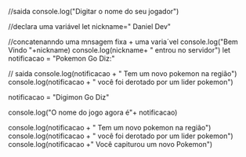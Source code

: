//saida
console.log("Digitar o nome do seu jogador")

//declara uma variável
let nickname=" Daniel Dev"

//concatenanndo uma mnsagem fixa + uma varia´vel
console.log("Bem Vindo "+nickname)
console.log(nickname+ " entrou no servidor")
let notificacao = "Pokemon Go Diz:"


// saida
console.log(notificacao + " Tem um novo pokemon na região")
console.log(notificacao + " você foi derotado por um lider pokemon")

notificacao = "Digimon Go Diz"

console.log("O nome do jogo agora é"+ notificacao)

console.log(notificacao + " Tem um novo pokemon na região")
console.log(notificacao + " você foi derotado por um lider pokemon")
console.log(notificacao +" Você capiturou um novo Pokemon")